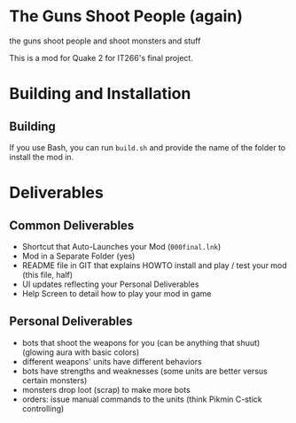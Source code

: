 # The Guns Shoot People (again)

the guns shoot people and shoot monsters and stuff

This is a mod for Quake 2 for IT266's final project.

# Building and Installation

## Building
If you use Bash, you can run `build.sh` and provide the name of the folder to install the mod in.

# Deliverables

## Common Deliverables
* Shortcut that Auto-Launches your Mod (`000final.lnk`)
* Mod in a Separate Folder (yes)
* README file in GIT that explains HOWTO install and play / test your mod (this file, half)
* UI updates reflecting your Personal Deliverables
* Help Screen to detail how to play your mod in game

## Personal Deliverables
* bots that shoot the weapons for you (can be anything that shuut) (glowing aura with basic colors)
* different weapons' units have different behaviors
* bots have strengths and weaknesses (some units are better versus certain monsters)
* monsters drop loot (scrap) to make more bots
* orders: issue manual commands to the units (think Pikmin C-stick controlling)